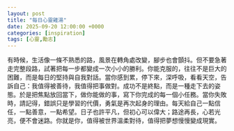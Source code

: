 ```yaml
---
layout: post
title: "每日心靈雞湯"
date: 2025-09-20 12:00:00 +0000
categories: [inspiration]
tags: [心靈,勵志]
---
```


有時候，生活像一條不熟悉的路，風景在轉角處改變，腳步也會顫抖。但不要急著走完整段路，試著把每一步都變成一次小小的勝利。你能克服的，往往不是巨大的困難，而是每日的堅持與自我對話。當你感到累，停下來，深呼吸，看看天空，告訴自己：我值得被善待，我值得把事做對。成功不是終點，而是一種走下去的姿態。於是把焦點放回當下，做你能做的事，寫下你完成的每一個小任務。當你失敗時，請記得，錯誤只是學習的代價，勇氣是再次起身的理由。每天給自己一點信任，一點善意，一點希望。日子也許平凡，但初心可以偉大；路途再長，心若光亮，便不會迷路。你就是你，值得被世界溫柔對待，值得把夢想慢慢變成現實。
